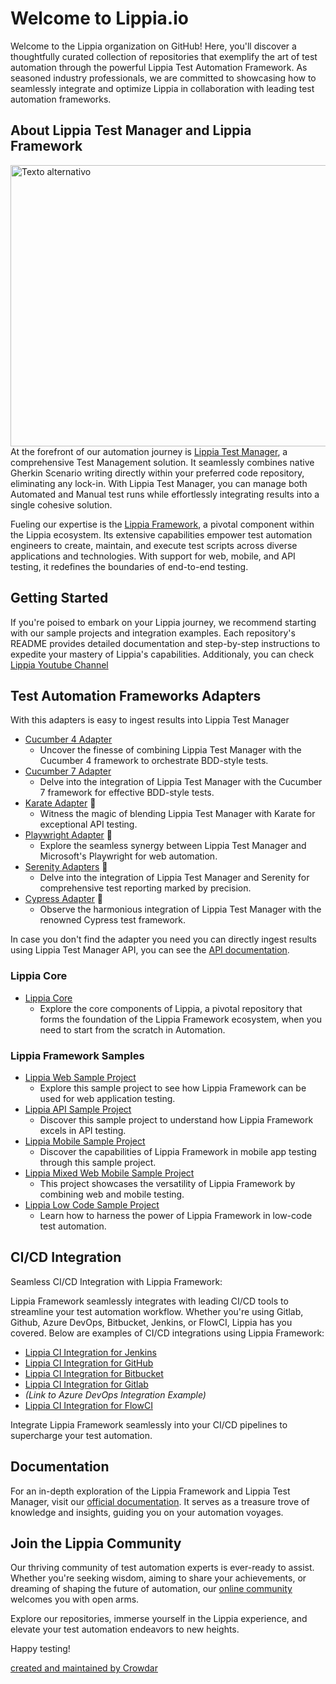 # Welcome to Lippia.io

Welcome to the Lippia organization on GitHub! Here, you'll discover a thoughtfully curated collection of repositories that exemplify the art of test automation through the powerful Lippia Test Automation Framework. As seasoned industry professionals, we are committed to showcasing how to seamlessly integrate and optimize Lippia in collaboration with leading test automation frameworks.

## About Lippia Test Manager and Lippia Framework
<img src="https://github.com/Lippia-io/.github/blob/main/LippiaTestManager.gif" alt="Texto alternativo" width="750" height="450"></img>
At the forefront of our automation journey is [Lippia Test Manager](https://lippia.io), a comprehensive Test Management solution. It seamlessly combines native Gherkin Scenario writing directly within your preferred code repository, eliminating any lock-in. With Lippia Test Manager, you can manage both Automated and Manual test runs while effortlessly integrating results into a single cohesive solution.

Fueling our expertise is the [Lippia Framework](https://lippia.io/lippia-framework), a pivotal component within the Lippia ecosystem. Its extensive capabilities empower test automation engineers to create, maintain, and execute test scripts across diverse applications and technologies. With support for web, mobile, and API testing, it redefines the boundaries of end-to-end testing.

## Getting Started

If you're poised to embark on your Lippia journey, we recommend starting with our sample projects and integration examples. Each repository's README provides detailed documentation and step-by-step instructions to expedite your mastery of Lippia's capabilities.
Additionaly, you can check [Lippia Youtube Channel](https://www.youtube.com/@lippia-io)

## Test Automation Frameworks Adapters 

With this adapters is easy to ingest results into Lippia Test Manager
- [Cucumber 4 Adapter](https://github.com/Lippia-io/LTM-adapter-cucumber4-JVM)
  - Uncover the finesse of combining Lippia Test Manager with the Cucumber 4 framework to orchestrate BDD-style tests.
- [Cucumber 7 Adapter](https://github.com/Lippia-io/LTM-adapter-cucumber7-JVM)
  - Delve into the integration of Lippia Test Manager with the Cucumber 7 framework for effective BDD-style tests.
- [Karate Adapter](https://github.com/Lippia-io/LTM-adapter-karate-JVM) 🚧
  - Witness the magic of blending Lippia Test Manager with Karate for exceptional API testing.
- [Playwright Adapter](https://github.com/Lippia-io/LTM-adapter-Playwright-JS) 🚧
  - Explore the seamless synergy between Lippia Test Manager and Microsoft's Playwright for web automation.
- [Serenity Adapters](https://github.com/Lippia-io/LTM-adapter-Serenity-JVM) 🚧
  - Delve into the integration of Lippia Test Manager and Serenity for comprehensive test reporting marked by precision.
- [Cypress Adapter](https://github.com/Lippia-io/LTM-adapter-Cypress-JS) 🚧
  - Observe the harmonious integration of Lippia Test Manager with the renowned Cypress test framework.

In case you don't find the adapter you need you can directly ingest results using Lippia Test Manager API, you can see the [API documentation](https://docs.lippia.io/#API).

### Lippia Core
- [Lippia Core](https://github.com/Crowdar/lippia-core)
  - Explore the core components of Lippia, a pivotal repository that forms the foundation of the Lippia Framework ecosystem, when you need to start from the scratch in Automation.

### Lippia Framework Samples
- [Lippia Web Sample Project](https://github.com/Lippia-io/lippia-web-sample-project)
  - Explore this sample project to see how Lippia Framework can be used for web application testing.
- [Lippia API Sample Project](https://github.com/Lippia-io/lippia-API-sample-project)
  - Discover this sample project to understand how Lippia Framework excels in API testing.
- [Lippia Mobile Sample Project](https://github.com/Lippia-io/lippia-mobile-sample-project)
  - Discover the capabilities of Lippia Framework in mobile app testing through this sample project.
- [Lippia Mixed Web Mobile Sample Project](https://github.com/Lippia-io/lippia-mixed-web-mobile-sample-project)
  - This project showcases the versatility of Lippia Framework by combining web and mobile testing.
- [Lippia Low Code Sample Project](https://github.com/Lippia-io/lippia-low-code-sample-project)
  - Learn how to harness the power of Lippia Framework in low-code test automation.


## CI/CD Integration

Seamless CI/CD Integration with Lippia Framework:

Lippia Framework seamlessly integrates with leading CI/CD tools to streamline your test automation workflow. Whether you're using Gitlab, Github, Azure DevOps, Bitbucket, Jenkins, or FlowCI, Lippia has you covered. Below are examples of CI/CD integrations using Lippia Framework:

- [Lippia CI Integration for Jenkins](https://github.com/Lippia-io/lippia-ci-integration-jenkins)
- [Lippia CI Integration for GitHub](https://github.com/Lippia-io/lippia-ci-integration-github)
- [Lippia CI Integration for Bitbucket](https://github.com/Lippia-io/lippia-ci-integration-bitbucket)
- [Lippia CI Integration for Gitlab](https://github.com/Lippia-io/lippia-ci-integration-gitlab)
- *(Link to Azure DevOps Integration Example)*
- [Lippia CI Integration for FlowCI](https://github.com/Lippia-io/lippia-ci-integration-flowci)

Integrate Lippia Framework seamlessly into your CI/CD pipelines to supercharge your test automation.

## Documentation

For an in-depth exploration of the Lippia Framework and Lippia Test Manager, visit our [official documentation](https://docs.lippia.io). It serves as a treasure trove of knowledge and insights, guiding you on your automation voyages.

## Join the Lippia Community

Our thriving community of test automation experts is ever-ready to assist. Whether you're seeking wisdom, aiming to share your achievements, or dreaming of shaping the future of automation, our [online community](https://github.com/Lippia-io) welcomes you with open arms.

Explore our repositories, immerse yourself in the Lippia experience, and elevate your test automation endeavors to new heights.

Happy testing!

[created and maintained by Crowdar](https://crowdaronline.com)
